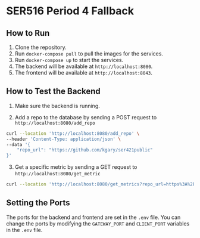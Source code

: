 # SER516 Period 4 Fallback

## How to Run

1. Clone the repository.
2. Run `docker-compose pull` to pull the images for the services.
3. Run `docker-compose up` to start the services.
4. The backend will be available at `http://localhost:8080`.
5. The frontend will be available at `http://localhost:8043`.

## How to Test the Backend

1. Make sure the backend is running.

2. Add a repo to the database by sending a POST request to `http://localhost:8080/add_repo`

```bash
curl --location 'http://localhost:8080/add_repo' \
--header 'Content-Type: application/json' \
--data '{
    "repo_url": "https://github.com/kgary/ser421public"
}'
```

3. Get a specific metric by sending a GET request to `http://localhost:8080/get_metric`

```bash
curl --location 'http://localhost:8080/get_metrics?repo_url=https%3A%2F%2Fgithub.com%2Fkgary%2Fser421public&metrics=hal%2Ccyclo'
```

## Setting the Ports

The ports for the backend and frontend are set in the `.env` file. You can change the ports by modifying the `GATEWAY_PORT` and `CLIENT_PORT` variables in the `.env` file.
